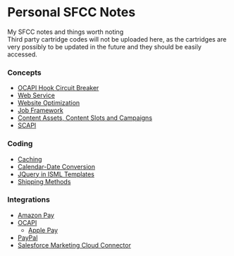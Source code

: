 # Personal SFCC Notes
My SFCC notes and things worth noting<br>
Third party cartridge codes will not be uploaded here, as the cartridges are very possibly to be updated in the future and they should be easily accessed.

### Concepts
- [OCAPI Hook Circuit Breaker](concepts/OCAPI%20Hook%20Circuit%20Breaker.md)
- [Web Service](concepts/Web%20Service.md)
- [Website Optimization](concepts/Website%20Optimization.md)
- [Job Framework](concepts/Job%20Framework.md)
- [Content Assets, Content Slots and Campaigns](concepts/Content%20Assets,%20Content%20Slots%20and%20Campaigns.md)
- [SCAPI](concepts/SCAPI.md)
### Coding
- [Caching](coding/Caching.md)
- [Calendar-Date Conversion](coding/Calendar-Date%20Conversion.md)
- [JQuery in ISML Templates](coding/JQuery%20in%20ISML%20Templates.md)
- [Shipping Methods](coding/Shipping%20Methods.md)
### Integrations
- [Amazon Pay](integrations/AmazonPay/README.md)
- [OCAPI](integrations/OCAPI/README.md)
  - [Apple Pay](integrations/OCAPI/ApplePay/README.md)
- [PayPal](integrations/PayPal/README.md)
- [Salesforce Marketing Cloud Connector](integrations/Marketing%20CLoud%20Connector/README.md)